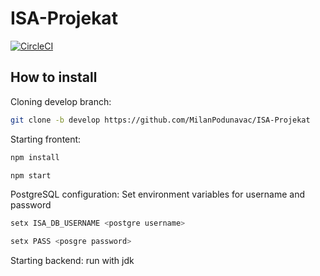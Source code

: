 # ISA-Projekat
[![CircleCI](https://dl.circleci.com/status-badge/img/gh/MilanPodunavac/ISA-Projekat/tree/develop.svg?style=svg)](https://dl.circleci.com/status-badge/redirect/gh/MilanPodunavac/ISA-Projekat/tree/develop)

## How to install

Cloning develop branch:
```sh
git clone -b develop https://github.com/MilanPodunavac/ISA-Projekat
```
Starting frontent:
```sh
npm install
```
```sh
npm start
```
PostgreSQL configuration:
Set environment variables for username and password
```sh
setx ISA_DB_USERNAME <postgre username>
```
```sh
setx PASS <posgre password>
```
Starting backend:
run with jdk